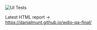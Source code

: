 ![UI Tests](https://github.com/DanialMunt/wdio-qa-final/actions/workflows/ci.yml/badge.svg)

Latest HTML report →  
https://danialmunt.github.io/wdio-qa-final/